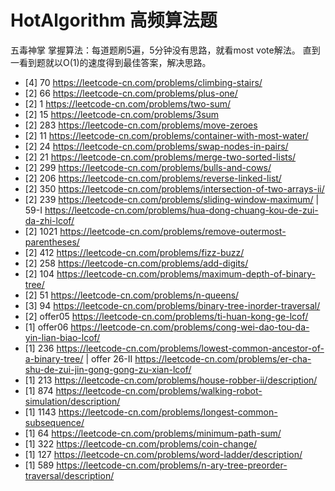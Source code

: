 # HotAlgorithm 高频算法题
五毒神掌 掌握算法：每道题刷5遍，5分钟没有思路，就看most vote解法。 直到一看到题就以O(1)的速度得到最佳答案，解决思路。
- [4] 70   https://leetcode-cn.com/problems/climbing-stairs/
- [2] 66   https://leetcode-cn.com/problems/plus-one/
- [2] 1    https://leetcode-cn.com/problems/two-sum/ 
- [2] 15   https://leetcode-cn.com/problems/3sum
- [2] 283  https://leetcode-cn.com/problems/move-zeroes
- [2] 11   https://leetcode-cn.com/problems/container-with-most-water/
- [2] 24   https://leetcode-cn.com/problems/swap-nodes-in-pairs/ 
- [2] 21   https://leetcode-cn.com/problems/merge-two-sorted-lists/
- [2] 299  https://leetcode-cn.com/problems/bulls-and-cows/ 
- [2] 206  https://leetcode-cn.com/problems/reverse-linked-list/
- [2] 350  https://leetcode-cn.com/problems/intersection-of-two-arrays-ii/
- [2] 239  https://leetcode-cn.com/problems/sliding-window-maximum/ | 59-I https://leetcode-cn.com/problems/hua-dong-chuang-kou-de-zui-da-zhi-lcof/ 
- [2] 1021 https://leetcode-cn.com/problems/remove-outermost-parentheses/ 
- [2] 412  https://leetcode-cn.com/problems/fizz-buzz/ 
- [2] 258  https://leetcode-cn.com/problems/add-digits/ 
- [2] 104  https://leetcode-cn.com/problems/maximum-depth-of-binary-tree/ 
- [2] 51   https://leetcode-cn.com/problems/n-queens/ 
- [3] 94   https://leetcode-cn.com/problems/binary-tree-inorder-traversal/
- [2] offer05 https://leetcode-cn.com/problems/ti-huan-kong-ge-lcof/
- [1] offer06 https://leetcode-cn.com/problems/cong-wei-dao-tou-da-yin-lian-biao-lcof/
- [1] 236 https://leetcode-cn.com/problems/lowest-common-ancestor-of-a-binary-tree/ | offer 26-II https://leetcode-cn.com/problems/er-cha-shu-de-zui-jin-gong-gong-zu-xian-lcof/
- [1] 213 https://leetcode-cn.com/problems/house-robber-ii/description/
- [1] 874 https://leetcode-cn.com/problems/walking-robot-simulation/description/ 
- [1] 1143 https://leetcode-cn.com/problems/longest-common-subsequence/ 
- [1] 64 https://leetcode-cn.com/problems/minimum-path-sum/ 
- [1] 322 https://leetcode-cn.com/problems/coin-change/ 
- [1] 127 https://leetcode-cn.com/problems/word-ladder/description/ 
- [1] 589 https://leetcode-cn.com/problems/n-ary-tree-preorder-traversal/description/ 




